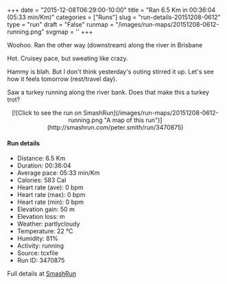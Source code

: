 +++
date = "2015-12-08T06:29:00-10:00"
title = "Ran 6.5 Km in 00:36:04 (05:33 min/Km)"
categories = ["Runs"]
slug = "run-details-20151208-0612"
type = "run"
draft = "False"
runmap = "/images/run-maps/20151208-0612-running.png"
svgmap = '<polyline points="96 33, 100 35, 100 38, 83 47, 82 49, 84 51, 84 48, 81 42, 76 35, 71 32, 63 30, 53 34, 39 43, 24 54, 22 56, 13 63, 2 75, 0 79, 8 72, 13 63, 25 53, 27 52, 34 46, 55 34, 56 37, 54 37, 49 32, 45 27, 46 26, 56 23, 71 22, 85 30">'
+++

Woohoo. Ran the other way (downstream) along the river in Brisbane  

Hot. Cruisey pace, but sweating like crazy. 

Hammy is blah. But I don't think yesterday's outing stirred it up. Let's see how it feels tomorrow (rest/travel day). 

Saw a turkey running along the river bank. Does that make this a turkey trot?





<!--more-->

<center>
[![Click to see the run on SmashRun](/images/run-maps/20151208-0612-running.png "A map of this run")](http://smashrun.com/peter.smith/run/3470875)
</center>

#### Run details

* Distance: 6.5 Km
* Duration: 00:36:04
* Average pace: 05:33 min/Km
* Calories: 583 Cal
* Heart rate (ave): 0 bpm
* Heart rate (max): 0 bpm
* Heart rate (min): 0 bpm
* Elevation gain: 50 m
* Elevation loss:  m
* Weather: partlycloudy
* Temperature: 22 &deg;C
* Humidity: 81%
* Activity: running
* Source: tcxfile
* Run ID: 3470875

Full details at [SmashRun](http://smashrun.com/peter.smith/run/3470875)